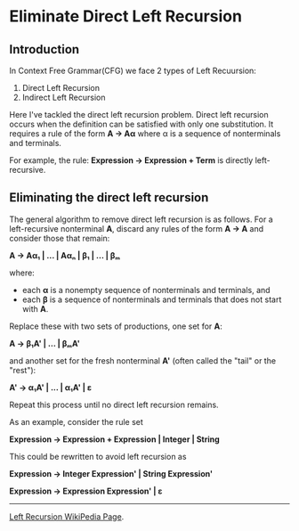 # Eliminate Direct Left Recursion
## Introduction
In Context Free Grammar(CFG) we face 2 types of Left Recuursion:
1. Direct Left Recursion
2. Indirect Left Recursion

Here I've tackled the direct left recursion problem. 
Direct left recursion occurs when the definition can be satisfied with only one substitution. It requires a rule of the form
**A -> Aα** where α is a sequence of nonterminals and terminals.

For example, the rule: **Expression -> Expression + Term** is directly left-recursive.

## Eliminating the direct left recursion
The general algorithm to remove direct left recursion is as follows. For a left-recursive nonterminal **A**, discard any rules of the form **A -> A** and consider those that remain:

**A -> Aα₁ | ... | Aαₙ | 	β₁ | ... | βₘ**

where:

- each **α** is a nonempty sequence of nonterminals and terminals, and
- each **β** is a sequence of nonterminals and terminals that does not start with **A**.

Replace these with two sets of productions, one set for **A**:

**A -> β₁A' | ... | βₘA'**

and another set for the fresh nonterminal **A'** (often called the "tail" or the "rest"):

**A' -> α₁A' | ... | α₁A' | ε**

Repeat this process until no direct left recursion remains.

As an example, consider the rule set

**Expression -> Expression + Expression | Integer | String**

This could be rewritten to avoid left recursion as

**Expression -> Integer Expression' | String Expression'**

**Expression -> Expression Expression' | ε**

** **

[Left Recursion WikiPedia Page](https://en.wikipedia.org/wiki/Left_recursion).
